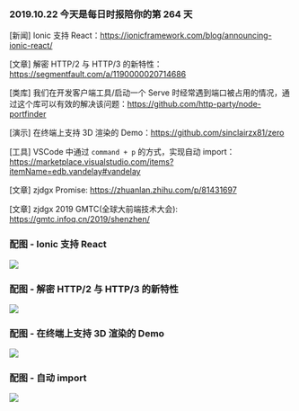 ### 2019.10.22 今天是每日时报陪你的第 264 天

[新闻] Ionic 支持 React：<https://ionicframework.com/blog/announcing-ionic-react/>

[文章] 解密 HTTP/2 与 HTTP/3 的新特性：<https://segmentfault.com/a/1190000020714686>

[类库] 我们在开发客户端工具/启动一个 Serve 时经常遇到端口被占用的情况，通过这个库可以有效的解决该问题：<https://github.com/http-party/node-portfinder>

[演示] 在终端上支持 3D 渲染的 Demo：<https://github.com/sinclairzx81/zero>

[工具] VSCode 中通过 `command + p` 的方式，实现自动 import：<https://marketplace.visualstudio.com/items?itemName=edb.vandelay#vandelay>

[文章] zjdgx Promise: <https://zhuanlan.zhihu.com/p/81431697>

[文章] zjdgx 2019 GMTC(全球大前端技术大会): <https://gmtc.infoq.cn/2019/shenzhen/>

### 配图 - Ionic 支持 React
![](https://ionicframework.com/blog/wp-content/uploads/2019/10/ionic-react-pick-framework.png)

### 配图 - 解密 HTTP/2 与 HTTP/3 的新特性
![](https://user-gold-cdn.xitu.io/2019/2/14/168ec90846f566fb?w=680&h=400&f=gif&s=515806)

### 配图 - 在终端上支持 3D 渲染的 Demo
![](https://raw.githubusercontent.com/sinclairzx81/zero/master/terminal.gif)

### 配图 - 自动 import 
![](https://raw.githubusercontent.com/ericbiewener/vscode-vandelay/master/artwork/animation.gif)

